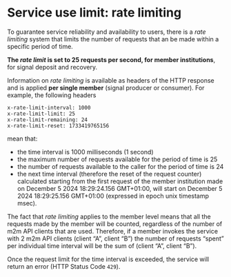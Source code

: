 # Service use limit: rate limiting

To guarantee service reliability and availability to users, there is a _rate limiting_ system that limits the number of requests that an be made within a specific period of time.

**The **_**rate limit**_** is set to 25 requests per second, for member institutions**, for signal deposit and recovery.

Information on _rate limiting_ is available as headers of the HTTP response and is applied **per single member** (signal producer or consumer). For example, the following headers

`x-rate-limit-interval: 1000`  
`x-rate-limit-limit: 25`  
`x-rate-limit-remaining: 24`  
`x-rate-limit-reset: 1733419765156`

mean that:

* the time interval is 1000 milliseconds (1 second)
* the maximum number of requests available for the period of time is 25
* the number of requests available to the caller for the period of time is 24
* the next time interval (therefore the reset of the request counter) calculated starting from the first request of the member institution made on December 5 2024 18:29:24.156 GMT+01:00, will start on December 5 2024 18:29:25.156 GMT+01:00 (expressed in epoch unix timestamp msec).

The fact that _rate limiting_ applies to the member level means that all the requests made by the member will be counted, regardless of the number of m2m API clients that are used. Therefore, if a member invokes the service with 2 m2m API clients (client “A”, client “B”) the number of requests “spent” per individual time interval will be the sum of (client “A”, client “B”).

Once the request limit for the time interval is exceeded, the service will return an error (HTTP Status Code `429`).